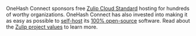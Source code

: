 OneHash Connect sponsors free [Zulip Cloud Standard](https://zulip.com/plans/) hosting for
hundreds of worthy organizations. OneHash Connect has also invested into making it as easy
as possible to [self-host](https://zulip.com/self-hosting/) its [100%
open-source](https://github.com/zulip/zulip#readme) software. Read about the
[Zulip project values](https://zulip.com/values/) to learn more.
